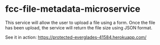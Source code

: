 # fcc-file-metadata-microservice

This service will allow the user to upload a file using a form. Once the
file has been upload, the service will return the file size using JSON
format.

See it in action:
https://protected-everglades-41584.herokuapp.com/
